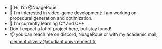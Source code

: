 - 👋 Hi, I’m @NuageRoue
- 👀 I’m interested in video-game development: I am working on procedural generation and optimization.
- 🌱 I’m currently learning C# and C++
- Don't expect a lot of project here, but stay tuned!
- 📫 you can reach me on discord, NuageRoue or with my academic mail, clement.oliveira@etudiant.univ-rennes1.fr
